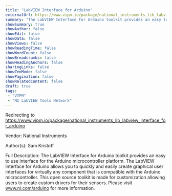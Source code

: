 ```yaml
---
title: "LabVIEW Interface for Arduino"
externalUrl: https://www.vipm.io/package/national_instruments_lib_labview_interface_for_arduino
summary: "The LabVIEW Interface for Arduino toolkit provides an easy to use interface for the Arduino microcontroller platform."
showSummary: true
showAuthor: false
showEdit: false
showData: false
showViews: false
showReadingTime: false
showWordCount: false
showBreadcrumbs: false
showHeadingAnchors: false
sharingLinks: false
showZenMode: false
showPagination: false
showRelatedContent: false
draft: true
tags:
 - "VIPM"
 - "NI LabVIEW Tools Network"
---
```


Redirecting to https://www.vipm.io/package/national_instruments_lib_labview_interface_for_arduino

Vendor: National Instruments

Author(s): Sam Kristoff
 
Full Description:
The LabVIEW Interface for Arduino toolkit provides an easy to use interface for the Arduino microcontroller platform.  The LabVIEW Interface for Arduino allows you to quickly and easily create graphical user interfaces for virtually any component that is compatible with the Arduino microcontroller.  This open source toolkit is made for customization allowing users to create custom drivers for their sensors.  Please visit www.ni.com/arduino for more information.